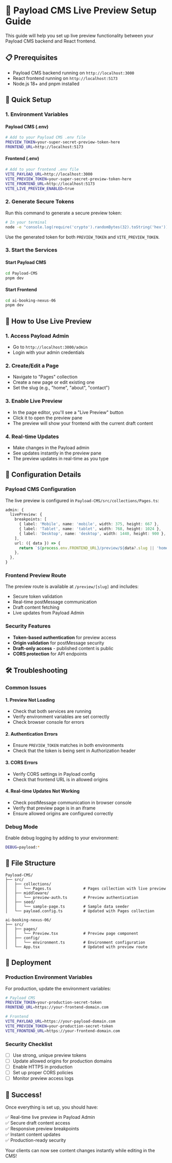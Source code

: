 # 🎯 Payload CMS Live Preview Setup Guide

This guide will help you set up live preview functionality between your Payload CMS backend and React frontend.

## 📋 Prerequisites

- Payload CMS backend running on `http://localhost:3000`
- React frontend running on `http://localhost:5173`
- Node.js 18+ and pnpm installed

## 🚀 Quick Setup

### 1. Environment Variables

#### Payload CMS (.env)
```bash
# Add to your Payload CMS .env file
PREVIEW_TOKEN=your-super-secret-preview-token-here
FRONTEND_URL=http://localhost:5173
```

#### Frontend (.env)
```bash
# Add to your frontend .env file
VITE_PAYLOAD_URL=http://localhost:3000
VITE_PREVIEW_TOKEN=your-super-secret-preview-token-here
VITE_FRONTEND_URL=http://localhost:5173
VITE_LIVE_PREVIEW_ENABLED=true
```

### 2. Generate Secure Tokens

Run this command to generate a secure preview token:

```bash
# In your terminal
node -e "console.log(require('crypto').randomBytes(32).toString('hex'))"
```

Use the generated token for both `PREVIEW_TOKEN` and `VITE_PREVIEW_TOKEN`.

### 3. Start the Services

#### Start Payload CMS
```bash
cd Payload-CMS
pnpm dev
```

#### Start Frontend
```bash
cd ai-booking-nexus-06
pnpm dev
```

## 🎯 How to Use Live Preview

### 1. Access Payload Admin
- Go to `http://localhost:3000/admin`
- Login with your admin credentials

### 2. Create/Edit a Page
- Navigate to "Pages" collection
- Create a new page or edit existing one
- Set the slug (e.g., "home", "about", "contact")

### 3. Enable Live Preview
- In the page editor, you'll see a "Live Preview" button
- Click it to open the preview pane
- The preview will show your frontend with the current draft content

### 4. Real-time Updates
- Make changes in the Payload admin
- See updates instantly in the preview pane
- The preview updates in real-time as you type

## 🔧 Configuration Details

### Payload CMS Configuration

The live preview is configured in `Payload-CMS/src/collections/Pages.ts`:

```typescript
admin: {
  livePreview: {
    breakpoints: [
      { label: 'Mobile', name: 'mobile', width: 375, height: 667 },
      { label: 'Tablet', name: 'tablet', width: 768, height: 1024 },
      { label: 'Desktop', name: 'desktop', width: 1440, height: 900 },
    ],
    url: ({ data }) => {
      return `${process.env.FRONTEND_URL}/preview/${data?.slug || 'home'}`
    },
  },
}
```

### Frontend Preview Route

The preview route is available at `/preview/[slug]` and includes:

- Secure token validation
- Real-time postMessage communication
- Draft content fetching
- Live updates from Payload Admin

### Security Features

- **Token-based authentication** for preview access
- **Origin validation** for postMessage security
- **Draft-only access** - published content is public
- **CORS protection** for API endpoints

## 🛠️ Troubleshooting

### Common Issues

#### 1. Preview Not Loading
- Check that both services are running
- Verify environment variables are set correctly
- Check browser console for errors

#### 2. Authentication Errors
- Ensure `PREVIEW_TOKEN` matches in both environments
- Check that the token is being sent in Authorization header

#### 3. CORS Errors
- Verify CORS settings in Payload config
- Check that frontend URL is in allowed origins

#### 4. Real-time Updates Not Working
- Check postMessage communication in browser console
- Verify that preview page is in an iframe
- Ensure allowed origins are configured correctly

### Debug Mode

Enable debug logging by adding to your environment:

```bash
DEBUG=payload:*
```

## 📁 File Structure

```
Payload-CMS/
├── src/
│   ├── collections/
│   │   └── Pages.ts              # Pages collection with live preview
│   ├── middleware/
│   │   └── preview-auth.ts       # Preview authentication
│   ├── seed/
│   │   └── sample-page.ts        # Sample data seeder
│   └── payload.config.ts         # Updated with Pages collection

ai-booking-nexus-06/
├── src/
│   ├── pages/
│   │   └── Preview.tsx           # Preview page component
│   ├── config/
│   │   └── environment.ts        # Environment configuration
│   └── App.tsx                   # Updated with preview route
```

## 🔄 Deployment

### Production Environment Variables

For production, update the environment variables:

```bash
# Payload CMS
PREVIEW_TOKEN=your-production-secret-token
FRONTEND_URL=https://your-frontend-domain.com

# Frontend
VITE_PAYLOAD_URL=https://your-payload-domain.com
VITE_PREVIEW_TOKEN=your-production-secret-token
VITE_FRONTEND_URL=https://your-frontend-domain.com
```

### Security Checklist

- [ ] Use strong, unique preview tokens
- [ ] Update allowed origins for production domains
- [ ] Enable HTTPS in production
- [ ] Set up proper CORS policies
- [ ] Monitor preview access logs

## 🎉 Success!

Once everything is set up, you should have:

✅ Real-time live preview in Payload Admin  
✅ Secure draft content access  
✅ Responsive preview breakpoints  
✅ Instant content updates  
✅ Production-ready security  

Your clients can now see content changes instantly while editing in the CMS! 